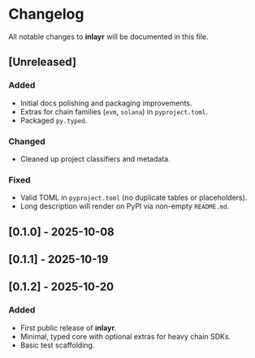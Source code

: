 # Changelog

All notable changes to **inlayr** will be documented in this file.

## [Unreleased]

### Added
- Initial docs polishing and packaging improvements.
- Extras for chain families (`evm`, `solana`) in `pyproject.toml`.
- Packaged `py.typed`.

### Changed
- Cleaned up project classifiers and metadata.

### Fixed
- Valid TOML in `pyproject.toml` (no duplicate tables or placeholders).
- Long description will render on PyPI via non-empty `README.md`.

## [0.1.0] - 2025-10-08
## [0.1.1] - 2025-10-19
## [0.1.2] - 2025-10-20

### Added
- First public release of **inlayr**.
- Minimal, typed core with optional extras for heavy chain SDKs.
- Basic test scaffolding.
